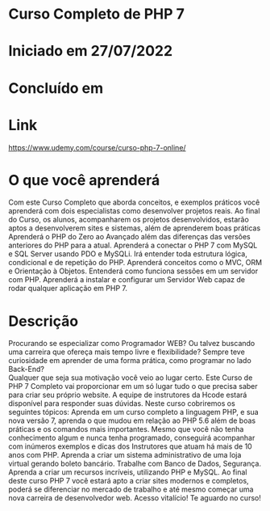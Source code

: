 # Curso Completo de PHP 7

# Iniciado em 27/07/2022

# Concluído em 

# Link
https://www.udemy.com/course/curso-php-7-online/

# O que você aprenderá
Com este Curso Completo que aborda conceitos, e exemplos práticos você aprenderá com dois especialistas como desenvolver projetos reais.
Ao final do Curso, os alunos, acompanharem os projetos desenvolvidos, estarão aptos a desenvolverem sites e sistemas, além de aprenderem boas práticas
Aprenderá o PHP do Zero ao Avançado além das diferenças das versões anteriores do PHP para a atual.
Aprenderá a conectar o PHP 7 com MySQL e SQL Server usando PDO e MySQLi.
Irá entender toda estrutura lógica, condicional e de repetição do PHP.
Aprenderá conceitos como o MVC, ORM e Orientação à Objetos.
Entenderá como funciona sessões em um servidor com PHP.
Aprenderá a instalar e configurar um Servidor Web capaz de rodar qualquer aplicação em PHP 7.

# Descrição
Procurando se especializar como Programador WEB? Ou talvez buscando uma carreira que ofereça mais tempo livre e flexibilidade? Sempre teve curiosidade em aprender de uma forma prática, como programar no lado Back-End?  
Qualquer que seja sua motivação você veio ao lugar certo.
Este Curso de PHP 7 Completo vai proporcionar em um só lugar tudo o que precisa saber para criar seu próprio website. A equipe de instrutores da Hcode estará disponível para responder suas dúvidas. 
Neste curso cobriremos os seguintes tópicos:
Aprenda em um curso completo a linguagem PHP, e sua nova versão 7, aprenda o que mudou em relação ao PHP 5.6 além de boas práticas e os comandos mais importantes. Mesmo que você não tenha conhecimento algum e nunca tenha programado, conseguirá acompanhar com inúmeros exemplos e dicas dos Instrutores que atuam há mais de 10 anos com PHP.
Aprenda a criar um sistema administrativo de uma loja virtual gerando boleto bancário.
Trabalhe com Banco de Dados, Segurança.
Aprenda a criar um recursos incríveis, utilizando PHP e MySQL.
Ao final deste curso PHP 7 você estará apto a criar sites modernos e completos, poderá se diferenciar no mercado de trabalho e até mesmo começar uma nova carreira de desenvolvedor web.
Acesso vitalício! Te aguardo no curso!
